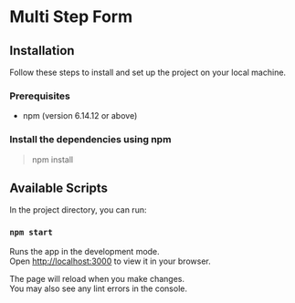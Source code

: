 # Multi Step Form

## Installation

Follow these steps to install and set up the project on your local machine.

### Prerequisites

- npm (version 6.14.12 or above)


### Install the dependencies using npm 
> npm install

## Available Scripts

In the project directory, you can run:

### `npm start`

Runs the app in the development mode.\
Open [http://localhost:3000](http://localhost:3000) to view it in your browser.

The page will reload when you make changes.\
You may also see any lint errors in the console.
